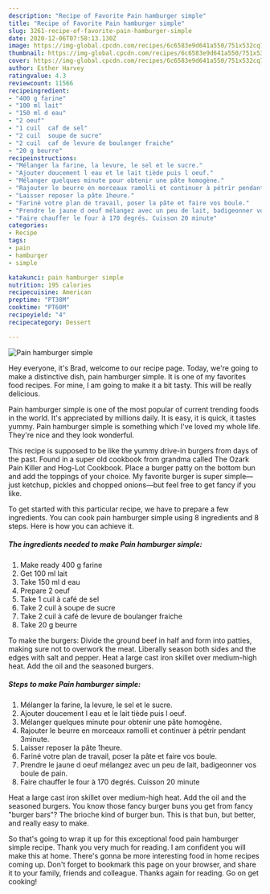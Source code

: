 ```yaml
---
description: "Recipe of Favorite Pain hamburger simple"
title: "Recipe of Favorite Pain hamburger simple"
slug: 3261-recipe-of-favorite-pain-hamburger-simple
date: 2020-12-06T07:58:13.130Z
image: https://img-global.cpcdn.com/recipes/6c6583e9d641a550/751x532cq70/pain-hamburger-simple-photo-principale-de-la-recette.jpg
thumbnail: https://img-global.cpcdn.com/recipes/6c6583e9d641a550/751x532cq70/pain-hamburger-simple-photo-principale-de-la-recette.jpg
cover: https://img-global.cpcdn.com/recipes/6c6583e9d641a550/751x532cq70/pain-hamburger-simple-photo-principale-de-la-recette.jpg
author: Esther Harvey
ratingvalue: 4.3
reviewcount: 11566
recipeingredient:
- "400 g farine"
- "100 ml lait"
- "150 ml d eau"
- "2 oeuf"
- "1 cuil  caf de sel"
- "2 cuil  soupe de sucre"
- "2 cuil  caf de levure de boulanger fraiche"
- "20 g beurre"
recipeinstructions:
- "Mélanger la farine, la levure, le sel et le sucre."
- "Ajouter doucement l eau et le lait tiède puis l oeuf."
- "Mélanger quelques minute pour obtenir une pâte homogène."
- "Rajouter le beurre en morceaux ramolli et continuer à pétrir pendant 3minute."
- "Laisser reposer la pâte 1heure."
- "Fariné votre plan de travail, poser la pâte et faire vos boule."
- "Prendre le jaune d oeuf mélangez avec un peu de lait, badigeonner vos boule de pain."
- "Faire chauffer le four à 170 degrés. Cuisson 20 minute"
categories:
- Recipe
tags:
- pain
- hamburger
- simple

katakunci: pain hamburger simple 
nutrition: 195 calories
recipecuisine: American
preptime: "PT38M"
cooktime: "PT60M"
recipeyield: "4"
recipecategory: Dessert

---
```



![Pain hamburger simple](https://img-global.cpcdn.com/recipes/6c6583e9d641a550/751x532cq70/pain-hamburger-simple-photo-principale-de-la-recette.jpg)

Hey everyone, it's Brad, welcome to our recipe page. Today, we're going to make a distinctive dish, pain hamburger simple. It is one of my favorites food recipes. For mine, I am going to make it a bit tasty. This will be really delicious.

Pain hamburger simple is one of the most popular of current trending foods in the world. It's appreciated by millions daily. It is easy, it is quick, it tastes yummy. Pain hamburger simple is something which I've loved my whole life. They're nice and they look wonderful.

This recipe is supposed to be like the yummy drive-in burgers from days of the past. Found in a super old cookbook from grandma called The Ozark Pain Killer and Hog-Lot Cookbook. Place a burger patty on the bottom bun and add the toppings of your choice. My favorite burger is super simple—just ketchup, pickles and chopped onions—but feel free to get fancy if you like.


To get started with this particular recipe, we have to prepare a few ingredients. You can cook pain hamburger simple using 8 ingredients and 8 steps. Here is how you can achieve it.

<!--inarticleads1-->

##### The ingredients needed to make Pain hamburger simple:

1. Make ready 400 g farine
1. Get 100 ml lait
1. Take 150 ml d eau
1. Prepare 2 oeuf
1. Take 1 cuil à café de sel
1. Take 2 cuil à soupe de sucre
1. Take 2 cuil à café de levure de boulanger fraiche
1. Take 20 g beurre


To make the burgers: Divide the ground beef in half and form into patties, making sure not to overwork the meat. Liberally season both sides and the edges with salt and pepper. Heat a large cast iron skillet over medium-high heat. Add the oil and the seasoned burgers. 

<!--inarticleads2-->

##### Steps to make Pain hamburger simple:

1. Mélanger la farine, la levure, le sel et le sucre.
1. Ajouter doucement l eau et le lait tiède puis l oeuf.
1. Mélanger quelques minute pour obtenir une pâte homogène.
1. Rajouter le beurre en morceaux ramolli et continuer à pétrir pendant 3minute.
1. Laisser reposer la pâte 1heure.
1. Fariné votre plan de travail, poser la pâte et faire vos boule.
1. Prendre le jaune d oeuf mélangez avec un peu de lait, badigeonner vos boule de pain.
1. Faire chauffer le four à 170 degrés. Cuisson 20 minute


Heat a large cast iron skillet over medium-high heat. Add the oil and the seasoned burgers. You know those fancy burger buns you get from fancy &#34;burger bars&#34;? The brioche kind of burger bun. This is that bun, but better, and really easy to make. 

So that's going to wrap it up for this exceptional food pain hamburger simple recipe. Thank you very much for reading. I am confident you will make this at home. There's gonna be more interesting food in home recipes coming up. Don't forget to bookmark this page on your browser, and share it to your family, friends and colleague. Thanks again for reading. Go on get cooking!
